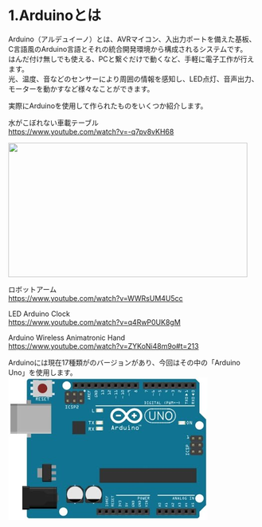 # 1.Arduinoとは

Arduino（アルデュイーノ）とは、AVRマイコン、入出力ポートを備えた基板、C言語風のArduino言語とそれの統合開発環境から構成されるシステムです。
<br>
はんだ付け無しでも使える、PCと繋ぐだけで動くなど、手軽に電子工作が行えます。
<br>
光、温度、音などのセンサーにより周囲の情報を感知し、LED点灯、音声出力、モーターを動かすなど様々なことができます。

実際にArduinoを使用して作られたものをいくつか紹介します。


水がこぼれない車載テーブル
<br>
https://www.youtube.com/watch?v=-q7pv8vKH68
<div><img src="https://www.google.com/chart?chc=sites&amp;cht=d&amp;chdp=sites&amp;chl=%5B%5BYouTube+%E5%8B%95%E7%94%BB'%3D20'f%5Cv'a%5C%3D0'10'%3D479'0'dim'%5Cbox1'b%5CF6F6F6'fC%5CF6F6F6'eC%5C0'sk'%5C%5B%E3%80%8CYouTube+%E5%8B%95%E7%94%BB%E3%80%8D'%5D'a%5CV%5C%3D12'f%5C%5DV%5Cta%5C%3D10'%3D0'%3D480'%3D267'dim'%5C%3D10'%3D10'%3D480'%3D267'vdim'%5Cbox1'b%5Cva%5CF6F6F6'fC%5CC8C8C8'eC%5C'a%5C%5Do%5CLauto'f%5C&amp;sig=fISZuAnkoEihgbSQGKR-AR7dsos" data-origsrc="-q7pv8vKH68" data-type="youtube" data-props="align:left;borderTitle:YouTube 動画;height:270;showBorder:true;showBorderTitle:true;width:480;" width="480" height="270" style="display:block;text-align:left;margin-right:auto;"></div>

ロボットアーム
<br>
https://www.youtube.com/watch?v=WWRsUM4U5cc

LED Arduino Clock
<br>
https://www.youtube.com/watch?v=q4RwP0UK8gM

Arduino Wireless Animatronic Hand
<br>
https://www.youtube.com/watch?v=ZYKoNi48m9o#t=213

Arduinoには現在17種類がのバージョンがあり、今回はその中の「Arduino　Uno」を使用します。
![](ArduinoUno.jpg)
